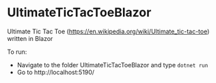 # UltimateTicTacToeBlazor
Ultimate Tic Tac Toe (https://en.wikipedia.org/wiki/Ultimate_tic-tac-toe) written in Blazor

To run:
- Navigate to the folder UltimateTicTacToeBlazor and type `dotnet run`
- Go to http://localhost:5190/
